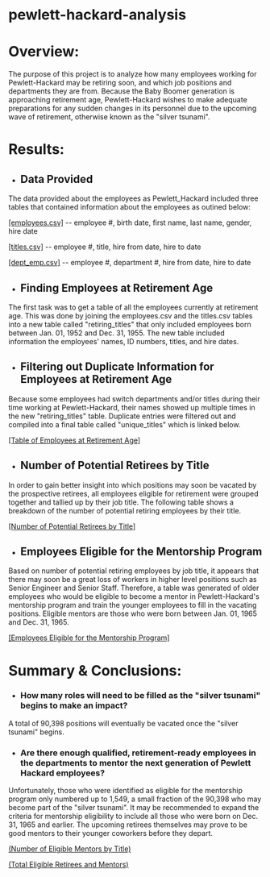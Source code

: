 # pewlett-hackard-analysis

# Overview:
The purpose of this project is to analyze how many employees working for Pewlett-Hackard may be retiring soon, and which job positions and departments they are from. Because the Baby Boomer generation is approaching retirement age, Pewlett-Hackard wishes to make adequate preparations for any sudden changes in its personnel due to the upcoming wave of retirement, otherwise known as the "silver tsunami".


# Results:

- ## Data Provided

The data provided about the employees as Pewlett_Hackard included three tables that contained information about the employees as outined below:

[[employees.csv]](Data/employees.csv) -- employee #, birth date, first name, last name, gender, hire date

[[titles.csv]](Data/titles.csv) -- employee #, title, hire from date, hire to date

[[dept_emp.csv]](Data/dept_emp.csv) -- employee #, department #, hire from date, hire to date

- ## Finding Employees at Retirement Age

The first task was to get a table of all the employees currently at retirement age. This was done by joining the employees.csv and the titles.csv tables into a new table called "retiring_titles" that only included employees born between Jan. 01, 1952 and Dec. 31, 1955. The new table included information the employees' names, ID numbers, titles, and hire dates.

- ## Filtering out Duplicate Information for Employees at Retirement Age

Because some employees had switch departments and/or titles during their time working at Pewlett-Hackard, their names showed up multiple times in the new "retiring_titles" table. Duplicate entries were filtered out and compiled into a final table called "unique_titles" which is linked below.

[[Table of Employees at Retirement Age]](Data/unique_titles.csv)

- ## Number of Potential Retirees by Title

In order to gain better insight into which positions may soon be vacated by the prospective retirees, all employees eligible for retirement were grouped together and tallied up by their job title. The following table shows a breakdown of the number of potential retiring employees by their title.

[[Number of Potential Retirees by Title]](Data/retiring_titles.csv)

- ## Employees Eligible for the Mentorship Program

Based on number of potential retiring employees by job title, it appears that there may soon be a great loss of workers in higher level positions such as Senior Engineer and Senior Staff. Therefore, a table was generated of older employees who would be eligible to become a mentor in Pewlett-Hackard's mentorship program and train the younger employees to fill in the vacating positions. Eligible mentors are those who were born between Jan. 01, 1965 and Dec. 31, 1965.

[[Employees Eligible for the Mentorship Program]](Data/mentorship_eligibilty.csv)


# Summary & Conclusions:

- ### How many roles will need to be filled as the "silver tsunami" begins to make an impact?

A total of 90,398 positions will eventually be vacated once the "silver tsunami" begins.

- ### Are there enough qualified, retirement-ready employees in the departments to mentor the next generation of Pewlett Hackard employees?

Unfortunately, those  who were identified as eligible for the mentorship program only numbered up to 1,549, a small fraction of the 90,398 who may become part of the "silver tsunami". It may be recommended to expand the criteria for mentorship eligibility to include all those who were born on Dec. 31, 1965 and earlier. The upcoming retirees themselves may prove to be good mentors to their younger coworkers before they depart.

[(Number of Eligible Mentors by Title)](Data/mentor_count.csv)

[(Total Eligible Retirees and Mentors)]()
